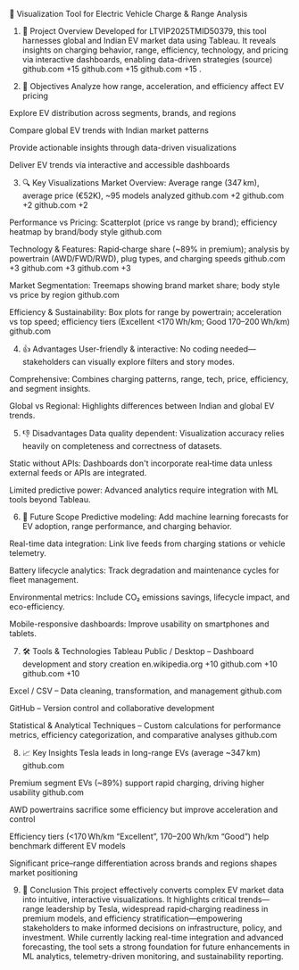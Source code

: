 🎯 Visualization Tool for Electric Vehicle Charge & Range Analysis
1. 📌 Project Overview
Developed for LTVIP2025TMID50379, this tool harnesses global and Indian EV market data using Tableau. It reveals insights on charging behavior, range, efficiency, technology, and pricing via interactive dashboards, enabling data-driven strategies (source)
github.com
+15
github.com
+15
github.com
+15
.

2. 🎯 Objectives
Analyze how range, acceleration, and efficiency affect EV pricing

Explore EV distribution across segments, brands, and regions

Compare global EV trends with Indian market patterns

Provide actionable insights through data-driven visualizations

Deliver EV trends via interactive and accessible dashboards

3. 🔍 Key Visualizations
Market Overview: Average range (347 km), average price (€52K), ~95 models analyzed 
github.com
+2
github.com
+2
github.com
+2

Performance vs Pricing: Scatterplot (price vs range by brand); efficiency heatmap by brand/body style 
github.com

Technology & Features: Rapid‑charge share (~89% in premium); analysis by powertrain (AWD/FWD/RWD), plug types, and charging speeds 
github.com
+3
github.com
+3
github.com
+3

Market Segmentation: Treemaps showing brand market share; body style vs price by region 
github.com

Efficiency & Sustainability: Box plots for range by powertrain; acceleration vs top speed; efficiency tiers (Excellent <170 Wh/km; Good 170–200 Wh/km) 
github.com

4. 👍 Advantages
User-friendly & interactive: No coding needed—stakeholders can visually explore filters and story modes.

Comprehensive: Combines charging patterns, range, tech, price, efficiency, and segment insights.

Global vs Regional: Highlights differences between Indian and global EV trends.

5. 👎 Disadvantages
Data quality dependent: Visualization accuracy relies heavily on completeness and correctness of datasets.

Static without APIs: Dashboards don't incorporate real‑time data unless external feeds or APIs are integrated.

Limited predictive power: Advanced analytics require integration with ML tools beyond Tableau.

6. 🚀 Future Scope
Predictive modeling: Add machine learning forecasts for EV adoption, range performance, and charging behavior.

Real-time data integration: Link live feeds from charging stations or vehicle telemetry.

Battery lifecycle analytics: Track degradation and maintenance cycles for fleet management.

Environmental metrics: Include CO₂ emissions savings, lifecycle impact, and eco-efficiency.

Mobile-responsive dashboards: Improve usability on smartphones and tablets.

7. 🛠 Tools & Technologies
Tableau Public / Desktop – Dashboard development and story creation 
en.wikipedia.org
+10
github.com
+10
github.com
+10

Excel / CSV – Data cleaning, transformation, and management 
github.com

GitHub – Version control and collaborative development

Statistical & Analytical Techniques – Custom calculations for performance metrics, efficiency categorization, and comparative analyses 
github.com

8. 📈 Key Insights
Tesla leads in long-range EVs (average ~347 km) 
github.com

Premium segment EVs (~89%) support rapid charging, driving higher usability 
github.com

AWD powertrains sacrifice some efficiency but improve acceleration and control

Efficiency tiers (<170 Wh/km “Excellent”, 170–200 Wh/km “Good”) help benchmark different EV models

Significant price–range differentiation across brands and regions shapes market positioning

9. 🧾 Conclusion
This project effectively converts complex EV market data into intuitive, interactive visualizations. It highlights critical trends—range leadership by Tesla, widespread rapid‑charging readiness in premium models, and efficiency stratification—empowering stakeholders to make informed decisions on infrastructure, policy, and investment. While currently lacking real-time integration and advanced forecasting, the tool sets a strong foundation for future enhancements in ML analytics, telemetry-driven monitoring, and sustainability reporting.

